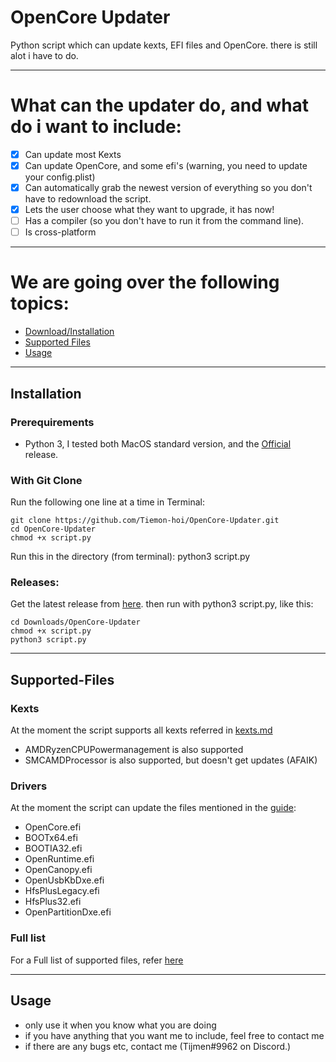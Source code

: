 # OpenCore Updater

Python script which can update kexts, EFI files and OpenCore. there is still alot i have to do.
***

# What can the updater do, and what do i want to include:

- [x] Can update most Kexts
- [x] Can update OpenCore, and some efi's (warning, you need to update your config.plist)
- [x] Can automatically grab the newest version of everything so you don't have to redownload the script.
- [x] Lets the user choose what they want to upgrade, it has now!
- [ ] Has a compiler (so you don't have to run it from the command line).
- [ ] Is cross-platform

***

# We are going over the following topics:

- [Download/Installation](#Installation)
- [Supported Files](#Supported-Files)
- [Usage](#Usage)
    

***

## Installation

### Prerequirements

- Python 3, I tested both MacOS standard version, and the [Official](https://www.python.org/downloads/) release.

### With Git Clone

Run the following one line at a time in Terminal:

    git clone https://github.com/Tiemon-hoi/OpenCore-Updater.git
    cd OpenCore-Updater
    chmod +x script.py
    
Run this in the directory (from terminal): python3 script.py

### Releases:

Get the latest release from [here](https://github.com/Tiemon-hoi/OpenCore-Updater/releases). then run with python3 script.py, like this:

    cd Downloads/OpenCore-Updater
    chmod +x script.py
    python3 script.py

***

## Supported-Files

### Kexts
At the moment the script supports all kexts referred in [kexts.md](https://github.com/acidanthera/OpenCorePkg/blob/master/Docs/Kexts.md)
- AMDRyzenCPUPowermanagement is also supported
- SMCAMDProcessor is also supported, but doesn't get updates (AFAIK) 
### Drivers
At the moment the script can update the files mentioned in the [guide](https://dortania.github.io/OpenCore-Install-Guide/ktext.html#must-haves):
- OpenCore.efi
- BOOTx64.efi
- BOOTIA32.efi
- OpenRuntime.efi
- OpenCanopy.efi
- OpenUsbKbDxe.efi
- HfsPlusLegacy.efi
- HfsPlus32.efi
- OpenPartitionDxe.efi
### Full list
For a Full list of supported files, refer [here](https://github.com/Tiemon-hoi/OpenCore-Updater/blob/main/fulllist.md)

***

## Usage
- only use it when you know what you are doing
- if you have anything that you want me to include, feel free to contact me
- if there are any bugs etc, contact me (Tijmen#9962 on Discord.)



